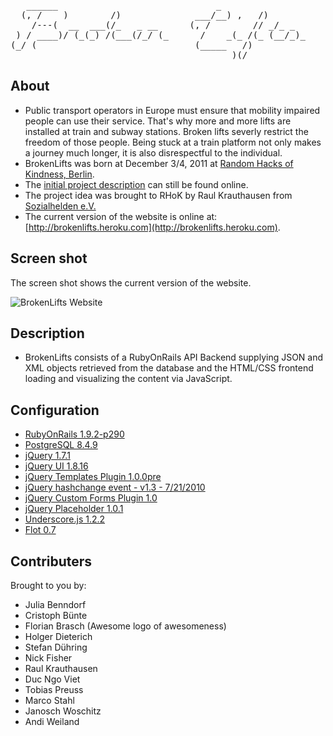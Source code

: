 <pre>   ______                              _
  (, /    )        /)              ___/__) ,   /)
    /---(  __  ___(/_   _ __      (, /        // _/_ _
 ) / ____)/ (_(_) /(___(/_/ (_      /    _(_ /(_ (__/_)_
(_/ (                              (_____   /)
                                          )(/</pre>

About
-----

* Public transport operators in Europe must ensure that mobility impaired
  people can use their service. That's why more and more lifts are
  installed at train and subway stations. Broken lifts severly restrict
  the freedom of those people. Being stuck at a train platform not only
  makes a journey much longer, it is also disrespectful to the individual.
* BrokenLifts was born at December 3/4, 2011 at
  [Random Hacks of Kindness, Berlin](http://www.rhok.org/event/berlin-germany).
* The [initial project
  description](http://www.rhok.org/problems/brokenelevatorsinfo-%E2%80%93-push-faulty-elevators-next-level-public-awareness-deen)
  can still be found online.
* The project idea was brought to RHoK by Raul Krauthausen from
  [Sozialhelden e.V.](http://sozialhelden.de)
* The current version of the website is online at: [http://brokenlifts.heroku.com](http://brokenlifts.heroku.com).

Screen shot
-----------
The screen shot shows the current version of the website.

![BrokenLifts Website](https://github.com/sozialhelden/brokenlift/raw/master/screenshot.png "BrokenLifts Website")


Description
-----------
* BrokenLifts consists of a RubyOnRails API Backend supplying JSON and XML
  objects retrieved from the database and the HTML/CSS frontend loading and
  visualizing the content via JavaScript.


Configuration
-------------
* [RubyOnRails 1.9.2-p290](http://rubyonrails.org/)
* [PostgreSQL 8.4.9](http://www.postgresql.org/)
* [jQuery 1.7.1](http://jquery.com/)
* [jQuery UI 1.8.16](http://jqueryui.com/about)
* [jQuery Templates Plugin 1.0.0pre](http://github.com/jquery/jquery-tmplq)
* [jQuery hashchange event - v1.3 - 7/21/2010](http://benalman.com/projects/jquery-hashchange-plugin/)
* [jQuery Custom Forms Plugin 1.0](http://www.zurb.com)
* [jQuery Placeholder 1.0.1](http://plugins.jquery.com/project/placeholder)
* [Underscore.js 1.2.2](http://documentcloud.github.com/underscore)
* [Flot 0.7](http://code.google.com/p/flot/)


Contributers
------------

Brought to you by:

- Julia Benndorf
- Cristoph Bünte
- Florian Brasch (Awesome logo of awesomeness)
- Holger Dieterich
- Stefan Dühring
- Nick Fisher
- Raul Krauthausen
- Duc Ngo Viet
- Tobias Preuss
- Marco Stahl
- Janosch Woschitz
- Andi Weiland

